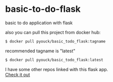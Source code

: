 # basic-to-do-flask
basic to do application with flask


also you can pull this project from docker hub:
```bash
$ docker pull pyouck/basic_todo_flask:tagname
```
recommended tagname is "latest"
```bash
$ docker pull pyouck/basic_todo_flask:latest
```

I have some other repos linked with this flask app. <br>
[Check it out](https://github.com/zbrtsn/kurbernetes-kind)
